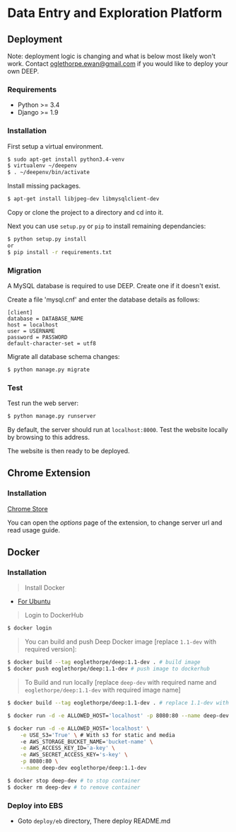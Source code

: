 # Data Entry and Exploration Platform

## Deployment
Note: deployment logic is changing and what is below most likely won't work. Contact oglethorpe.ewan@gmail.com if you would like to deploy your own DEEP.


### Requirements

* Python >= 3.4
* Django >= 1.9

### Installation

First setup a virtual environment.

```bash
$ sudo apt-get install python3.4-venv
$ virtualenv ~/deepenv
$ . ~/deepenv/bin/activate
```

Install missing packages.

```bash
$ apt-get install libjpeg-dev libmysqlclient-dev
```

Copy or clone the project to a directory and cd into it.

Next you can use ```setup.py``` or ```pip``` to install remaining dependancies:

```bash
$ python setup.py install
or
$ pip install -r requirements.txt
```



### Migration

A MySQL database is required to use DEEP. Create one if it doesn't exist.

Create a file 'mysql.cnf' and enter the database details as follows:

```
[client]
database = DATABASE_NAME
host = localhost
user = USERNAME
password = PASSWORD
default-character-set = utf8
```

Migrate all database schema changes:

```bash
$ python manage.py migrate
```

### Test

Test run the web server:

```bash
$ python manage.py runserver
```

By default, the server should run at `localhost:8000`. Test the website locally by browsing to this address.

The website is then ready to be deployed.

## Chrome Extension

### Installation
[Chrome Store](https://chrome.google.com/webstore/detail/deep-create-lead/eolekcokhpndiemngdnnicfmgehdgplp/)

You can open the *options* page of the extension, to change server url and read usage guide.

## Docker

### Installation
> Install Docker
- [For Ubuntu](https://docs.docker.com/engine/installation/linux/ubuntu/#install-from-a-package)

> Login to DockerHub

```bash
$ docker login
```
> You can build and push Deep Docker image [replace `1.1-dev` with required version]:

```bash
$ docker build --tag eoglethorpe/deep:1.1-dev . # build image
$ docker push eoglethorpe/deep:1.1-dev # push image to dockerhub
```

> To Build and run locally [replace `deep-dev` with required name and `eoglethorpe/deep:1.1-dev` with
  required image name]

```bash
$ docker build --tag eoglethorpe/deep:1.1-dev . # replace 1.1-dev with required version. build image

$ docker run -d -e ALLOWED_HOST='localhost' -p 8080:80 --name deep-dev eoglethorpe/deep:1.1-dev # run container

$ docker run -d -e ALLOWED_HOST='localhost' \
    -e USE_S3='True' \ # With s3 for static and media
    -e AWS_STORAGE_BUCKET_NAME='bucket-name' \
    -e AWS_ACCESS_KEY_ID='a-key' \
    -e AWS_SECRET_ACCESS_KEY='s-key' \
    -p 8080:80 \
    --name deep-dev eoglethorpe/deep:1.1-dev

$ docker stop deep-dev # to stop container
$ docker rm deep-dev # to remove container
```

### Deploy into EBS
- Goto `deploy/eb` directory, There deploy README.md
